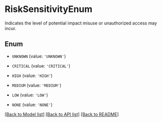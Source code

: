 # RiskSensitivityEnum

Indicates the level of potential impact misuse or unauthorized access may incur.

## Enum

* `UNKNOWN` (value: `'UNKNOWN'`)

* `CRITICAL` (value: `'CRITICAL'`)

* `HIGH` (value: `'HIGH'`)

* `MEDIUM` (value: `'MEDIUM'`)

* `LOW` (value: `'LOW'`)

* `NONE` (value: `'NONE'`)

[[Back to Model list]](../README.md#documentation-for-models) [[Back to API list]](../README.md#documentation-for-api-endpoints) [[Back to README]](../README.md)


